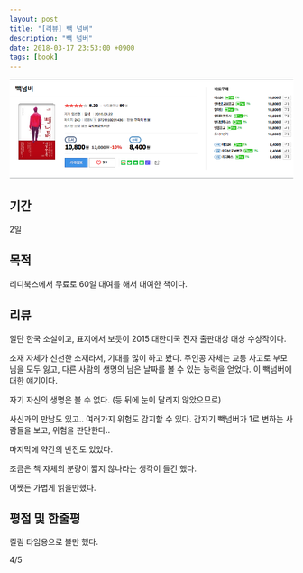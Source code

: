 ```yaml
---
layout: post
title: "[리뷰] 빽 넘버"
description: "빽 넘버"
date: 2018-03-17 23:53:00 +0900
tags: [book]
---
```


![book image](/images/book/13.png)

## 기간

2일

## 목적

리디북스에서 무료로 60일 대여를 해서 대여한 책이다.

## 리뷰

일단 한국 소설이고, 표지에서 보듯이 2015 대한미국 전자 출판대상 대상 수상작이다. 

소재 자체가 신선한 소재라서, 기대를 많이 하고 봤다. 주인공 자체는 교통 사고로 부모님을 모두 잃고, 다른 사람의 생명의 남은 날짜를 볼 수 있는 능력을 얻었다. 이 빽넘버에 대한 얘기이다.

자기 자신의 생명은 볼 수 없다. (등 뒤에 눈이 달리지 않았으므로)

사신과의 만남도 있고.. 여러가지 위험도 감지할 수 있다. 갑자기 빽넘버가 1로 변하는 사람들을 보고, 위험을 판단한다..

마지막에 약간의 반전도 있었다.

조금은 책 자체의 분량이 짧지 않나라는 생각이 들긴 했다.

어쨋든 가볍게 읽을만했다.

## 평점 및 한줄평

킬림 타임용으로 볼만 했다.

4/5